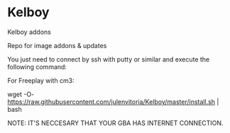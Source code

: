 # Kelboy
Kelboy addons

Repo for image addons & updates 

You just need to connect by ssh with putty or similar and execute the following command: 

For Freeplay with cm3: 

wget -O- https://raw.githubusercontent.com/julenvitoria/Kelboy/master/install.sh | bash 

NOTE: IT'S NECCESARY THAT YOUR GBA HAS INTERNET CONNECTION.